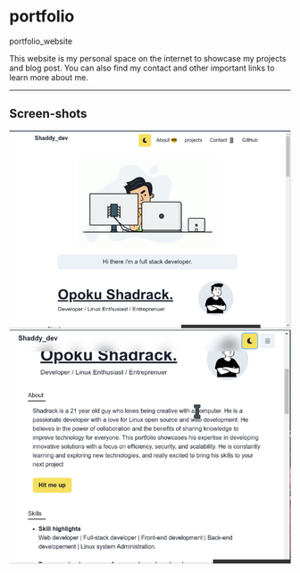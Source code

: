 # portfolio

portfolio_website

This website is my personal space on the internet to showcase my projects and blog post.
You can also find my contact and other important links to learn more about me.

---

## Screen-shots
![Screenshot 1](public/screenshot_1.png)
![Screenshot 2](public/screenshot_2.png)
